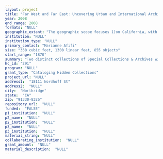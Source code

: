 ```yaml
--- 
layout: project 
title: "Far West and Far East: Uncovering Urban and International Archives at CSUN"
year: 2008
end_range: 2008
formats: "NULL"
geographic_extant: "The geographic scope focuses 1)on California, with a concentration on the many communities in the Los Angeles area and 2) on China and Macau."
institution: "NULL"
institution_type: "NULL"
primary_contact: "Marianne Afifi"
size: "338 cubic feet, 1308 linear feet, 855 objects"
start_range: "1870"
summary: "Two distinct collections of Special Collections & Archives will be covered in this project: the Urban Archives Center (UAC) collection with a Far West focus and the Old China Hands Collection with a Far East focus. The UAC, first established in 1979, comprises 200 individual collections, documenting the history of California, with a primary concentration on the Greater Los Angeles area in seven special focus areas: Urban Development, Education, Journalism in Southern California, Labor and Guild History, Minority and Ethnic Studies, Political Movements, and Women of Los Angeles. Major topics that fall within our overall collecting focus include: city and county planning; change in the labor union movement; school desegregation, bilingual education, and student rights; the journalistic history of prominent guilds and individuals; civil rights, the Chicano Movement, Asian community activism, anti-Semitism, and the diverse cultural history of Los Angeles; communism, national health care, tax reform, and the political education of Los Angeles’ citizens; the philanthropic history of Los Angeles; and the role women have played to improve their communities. The Old China Hands Archive was established in 1996 to preserve and publicize the heritage of people from other countries and cultures who have resided and worked in China. Over the years, the Archive has acquired unique collections such as oral histories, diaries, letters, and photographs, which are awaiting processing."
hc_id: "291"
program: "NULL"
grant_type: "Cataloging Hidden Collections"
project_url: "NULL"
address1:  "18111 Nordhoff St"
address2:  "NULL"
city:  "Northridge"
state:  "CA"
zip: "91330-8326"
repository_url:  "NULL"
funded:  "FALSE"
p1_institution:  "NULL"
p2_name:  "NULL"
p2_institution:  "NULL"
p3_name:  "NULL"
p3_institution:  "NULL"
material_string: "NULL"
collaborating_institution:  "NULL"
grant_amount:  "NULL"
material_description:  "NULL"
---
```

